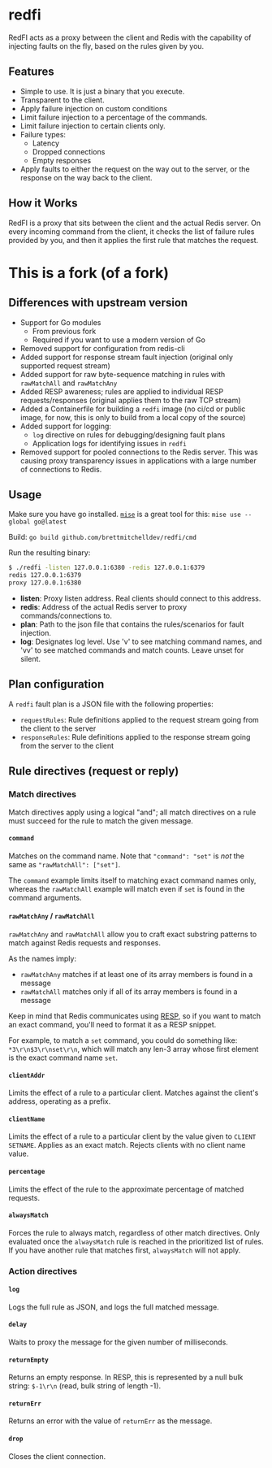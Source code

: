 
# redfi

RedFI acts as a proxy between the client and Redis with the capability
of injecting faults on the fly, based on the rules given by you.

## Features
- Simple to use. It is just a binary that you execute.
- Transparent to the client.
- Apply failure injection on custom conditions
- Limit failure injection to a percentage of the commands.
- Limit failure injection to certain clients only.
- Failure types:
  - Latency
  - Dropped connections
  - Empty responses
- Apply faults to either the request on the way out to the server, or the response on the way back to the client.

## How it Works
RedFI is a proxy that sits between the client and the actual Redis server. On every incoming command from the client, it checks the list of failure rules provided by you, and then it applies the first rule that matches the request.

# This is a fork (of a fork)
## Differences with upstream version

- Support for Go modules
    - From previous fork
    - Required if you want to use a modern version of Go
- Removed support for configuration from redis-cli
- Added support for response stream fault injection (original only supported request stream)
- Added support for raw byte-sequence matching in rules with `rawMatchAll` and `rawMatchAny`
- Added RESP awareness; rules are applied to individual RESP requests/responses (original applies them to the raw TCP stream)
- Added a Containerfile for building a `redfi` image (no ci/cd or public image, for now, this is only to build from a local copy of the source)
- Added support for logging:
    - `log` directive on rules for debugging/designing fault plans
    - Application logs for identifying issues in `redfi`
- Removed support for pooled connections to the Redis server. This was causing proxy transparency issues in applications with a large number of connections to Redis.

## Usage
Make sure you have go installed. [`mise`](https://github.com/jdx/mise) is a great tool for this: `mise use --global go@latest`

Build: `go build github.com/brettmitchelldev/redfi/cmd`

Run the resulting binary:
```bash
$ ./redfi -listen 127.0.0.1:6380 -redis 127.0.0.1:6379
redis 127.0.0.1:6379
proxy 127.0.0.1:6380
```

- **listen**: Proxy listen address. Real clients should connect to this address.
- **redis**: Address of the actual Redis server to proxy commands/connections to.
- **plan**: Path to the json file that contains the rules/scenarios for fault injection.
- **log**: Designates log level. Use 'v' to see matching command names, and 'vv' to see matched commands and match counts. Leave unset for silent.

## Plan configuration

A `redfi` fault plan is a JSON file with the following properties:
- `requestRules`: Rule definitions applied to the request stream going from the client to the server
- `responseRules`: Rule definitions applied to the response stream going from the server to the client

## Rule directives (request or reply)

### Match directives
Match directives apply using a logical "and"; all match directives on a rule must succeed for the rule to match the given message.

#### `command`
Matches on the command name. Note that `"command": "set"` is _not_ the same as `"rawMatchAll": ["set"]`.

The `command` example limits itself to matching exact command names only, whereas the `rawMatchAll` example will match even if `set` is found in the command arguments.

#### `rawMatchAny` / `rawMatchAll`
`rawMatchAny` and `rawMatchAll` allow you to craft exact substring patterns to match against Redis requests and responses.

As the names imply:
- `rawMatchAny` matches if at least one of its array members is found in a message
- `rawMatchAll` matches only if all of its array members is found in a message

Keep in mind that Redis communicates using [RESP](https://redis.io/docs/latest/develop/reference/protocol-spec/), so if you want to match an exact command, you'll need to format it as a RESP snippet.

For example, to match a `set` command, you could do something like: `*3\r\n$3\r\nset\r\n`, which will match any len-3 array whose first element is the exact command name `set`.

#### `clientAddr`
Limits the effect of a rule to a particular client. Matches against the client's address, operating as a prefix.

#### `clientName`
Limits the effect of a rule to a particular client by the value given to `CLIENT SETNAME`. Applies as an exact match. Rejects clients with no client name value.

#### `percentage`
Limits the effect of the rule to the approximate percentage of matched requests.

#### `alwaysMatch`
Forces the rule to always match, regardless of other match directives. Only evaluated once the `alwaysMatch` rule is reached in the prioritized list of rules. If you have another rule that matches first, `alwaysMatch` will not apply.

### Action directives

#### `log`
Logs the full rule as JSON, and logs the full matched message.

#### `delay`
Waits to proxy the message for the given number of milliseconds.

#### `returnEmpty`
Returns an empty response. In RESP, this is represented by a null bulk string: `$-1\r\n` (read, bulk string of length -1).

#### `returnErr`
Returns an error with the value of `returnErr` as the message.

#### `drop`
Closes the client connection.

